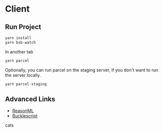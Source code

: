 # Client

## Run Project
```bash
yarn install
yarn bsb-watch
```

In another tab
```bash
yarn parcel
```

Optionally, you can run parcel on the staging server, if you don't want to run 
the server locally.
```bash
yarn parcel-staging
```

## Advanced Links
- [ReasonML](https://reasonml.github.io) 
- [Bucklescript](https://bucklescript.github.io/docs/en/installation)

cats